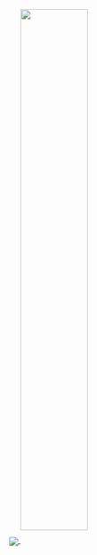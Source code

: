 <a href="https://github.com/anuraghazra/github-readme-stats">
  <img align="center" src="https://github-readme-stats.vercel.app/api?username=Atropina&show_icons=true&count_private=true&theme=radical" />
</a>
<a href="https://github.com/anuraghazra/convoychat">
  <img align="center" style="border-radius: 0" width="49%" src="https://github-readme-stats.vercel.app/api/top-langs/?username=Atropina&layout=compact&theme=radical" />
</a>
